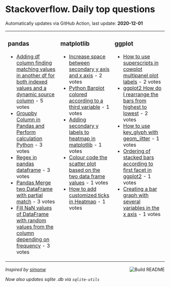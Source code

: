 # Stackoverflow. Daily top questions 

Automatically updates via GitHub Action, last update: **<!-- date starts -->2020-12-01<!-- date ends -->**


<table><tr><td valign="top" width="33%">

### pandas
<!-- pandas starts -->
* [Adding df column finding matching values in another df for both indexed values and a dynamic source column](https://stackoverflow.com/questions/65085181/adding-df-column-finding-matching-values-in-another-df-for-both-indexed-values-a) - 5 votes
* [Groupby Column in Pandas and Perform calculation Python](https://stackoverflow.com/questions/65096825/groupby-column-in-pandas-and-perform-calculation-python) - 3 votes
* [Regex in pandas dataframe](https://stackoverflow.com/questions/65091515/regex-in-pandas-dataframe) - 3 votes
* [Pandas  Merge two DataFrame with partial match](https://stackoverflow.com/questions/65090530/pandas-merge-two-dataframe-with-partial-match) - 3 votes
* [Fill NaN values of DataFrame with random values from the column depending on frequency](https://stackoverflow.com/questions/65096532/fill-nan-values-of-dataframe-with-random-values-from-the-column-depending-on-fr) - 3 votes
<!-- pandas ends -->
</td><td valign="top" width="34%">


### matplotlib
<!-- matplotlib starts -->
* [Increase space between secondary y axis and x axis](https://stackoverflow.com/questions/65089329/increase-space-between-secondary-y-axis-and-x-axis) - 2 votes
* [Python Barplot colored according to a third variable](https://stackoverflow.com/questions/65094280/python-barplot-colored-according-to-a-third-variable) - 1 votes
* [Adding secondary y labels to heatmap in matplotlib](https://stackoverflow.com/questions/65098212/adding-secondary-y-labels-to-heatmap-in-matplotlib) - 1 votes
* [Colour code the scatter plot based on the two data frame values](https://stackoverflow.com/questions/65098145/colour-code-the-scatter-plot-based-on-the-two-data-frame-values) - 1 votes
* [How to add customized ticks in Heatmap](https://stackoverflow.com/questions/65097637/how-to-add-customized-ticks-in-heatmap) - 1 votes
<!-- matplotlib ends -->
</td><td valign="top" width="34%">


### ggplot
<!-- ggplot2 starts -->
* [How to use superscripts in cowplot multipanel plot labels](https://stackoverflow.com/questions/65086663/how-to-use-superscripts-in-cowplot-multipanel-plot-labels) - 2 votes
* [ggplot2 How do I rearrange the bars from highest to lowest](https://stackoverflow.com/questions/65097239/ggplot2-how-do-i-rearrange-the-bars-from-highest-to-lowest) - 2 votes
* [How to use key_glyph with geom_jitter](https://stackoverflow.com/questions/65093729/how-to-use-key-glyph-with-geom-jitter) - 1 votes
* [Ordering of stacked bars according to first facet in ggplot2](https://stackoverflow.com/questions/65087039/ordering-of-stacked-bars-according-to-first-facet-in-ggplot2) - 1 votes
* [Creating a bar graph with several variables in the x axis](https://stackoverflow.com/questions/65100131/creating-a-bar-graph-with-several-variables-in-the-x-axis) - 1 votes
<!-- ggplot2 ends -->
</td></tr></table>

<a href="https://github.com/hp0404/hp0404/actions"><img src="https://github.com/hp0404/hp0404/workflows/Build%20README/badge.svg" align="right" alt="Build README"></a> <p>*Inspired by  [simonw](https://github.com/simonw/simonw)*</p> <p> *Now also updates sqlite .db via `sqlite-utils`* </p>
